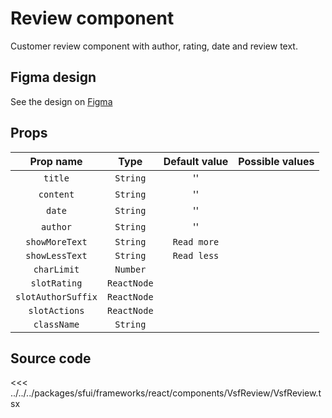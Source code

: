 # Review component

Customer review component with author, rating, date and review text.

<Generate />

## Figma design

See the design on [Figma](https://www.figma.com/file/CWOkbpne0tDpSenT4ZEUTQ/%F0%9F%9B%A0-SFUI-2.0-%7C-Development?node-id=13969%3A22192)





## Props

|     Prop name      |    Type     | Default value | Possible values |
|:------------------:|:-----------:|:-------------:|:---------------:|
|      `title`       |  `String`   |      ''       |                 |
|     `content`      |  `String`   |      ''       |                 |
|       `date`       |  `String`   |      ''       |                 |
|      `author`      |  `String`   |      ''       |                 |
|   `showMoreText`   |  `String`   |  `Read more`  |                 |
|   `showLessText`   |  `String`   |  `Read less`  |                 |
|    `charLimit`     |  `Number`   |               |                 |
|    `slotRating`    | `ReactNode` |               |                 |
| `slotAuthorSuffix` | `ReactNode` |               |                 |
|   `slotActions`    | `ReactNode` |               |                 |
|    `className`     |  `String`   |               |                 |



## Source code



<<< ../../../packages/sfui/frameworks/react/components/VsfReview/VsfReview.tsx

